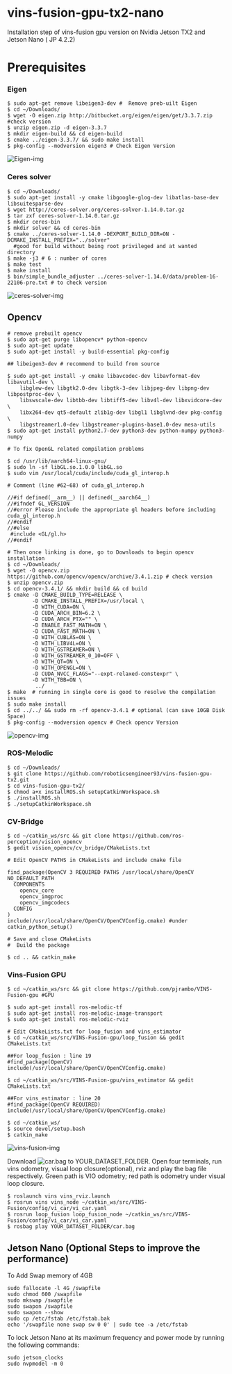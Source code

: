 # vins-fusion-gpu-tx2-nano
Installation step of vins-fusion gpu version on Nvidia Jetson TX2 and Jetson Nano ( JP 4.2.2)
# Prerequisites


### Eigen 
```
$ sudo apt-get remove libeigen3-dev #  Remove preb-uilt Eigen
$ cd ~/Downloads/
$ wget -O eigen.zip http://bitbucket.org/eigen/eigen/get/3.3.7.zip #check version
$ unzip eigen.zip -d eigen-3.3.7
$ mkdir eigen-build && cd eigen-build
$ cmake ../eigen-3.3.7/ && sudo make install
$ pkg-config --modversion eigen3 # Check Eigen Version
```
![Eigen-img](./img/md1.png)

### Ceres solver 
```
$ cd ~/Downloads/
$ sudo apt-get install -y cmake libgoogle-glog-dev libatlas-base-dev libsuitesparse-dev
$ wget http://ceres-solver.org/ceres-solver-1.14.0.tar.gz
$ tar zxf ceres-solver-1.14.0.tar.gz
$ mkdir ceres-bin
$ mkdir solver && cd ceres-bin
$ cmake ../ceres-solver-1.14.0 -DEXPORT_BUILD_DIR=ON -DCMAKE_INSTALL_PREFIX="../solver" 
  #good for build without being root privileged and at wanted directory
$ make -j3 # 6 : number of cores
$ make test
$ make install
$ bin/simple_bundle_adjuster ../ceres-solver-1.14.0/data/problem-16-22106-pre.txt # to check version
```
![ceres-solver-img](./img/md2.png)

## Opencv
```
# remove prebuilt opencv
$ sudo apt-get purge libopencv* python-opencv 
$ sudo apt-get update
$ sudo apt-get install -y build-essential pkg-config

## libeigen3-dev # recommend to build from source

$ sudo apt-get install -y cmake libavcodec-dev libavformat-dev libavutil-dev \
    libglew-dev libgtk2.0-dev libgtk-3-dev libjpeg-dev libpng-dev libpostproc-dev \
    libswscale-dev libtbb-dev libtiff5-dev libv4l-dev libxvidcore-dev \
    libx264-dev qt5-default zlib1g-dev libgl1 libglvnd-dev pkg-config \
    libgstreamer1.0-dev libgstreamer-plugins-base1.0-dev mesa-utils     
$ sudo apt-get install python2.7-dev python3-dev python-numpy python3-numpy
```

```
# To fix OpenGL related compilation problems 

$ cd /usr/lib/aarch64-linux-gnu/
$ sudo ln -sf libGL.so.1.0.0 libGL.so
$ sudo vim /usr/local/cuda/include/cuda_gl_interop.h

# Comment (line #62~68) of cuda_gl_interop.h 

//#if defined(__arm__) || defined(__aarch64__)
//#ifndef GL_VERSION
//#error Please include the appropriate gl headers before including cuda_gl_interop.h
//#endif
//#else
 #include <GL/gl.h>
//#endif
```

```
# Then once linking is done, go to Downloads to begin opencv installation
$ cd ~/Downloads/
$ wget -O opencv.zip https://github.com/opencv/opencv/archive/3.4.1.zip # check version
$ unzip opencv.zip
$ cd opencv-3.4.1/ && mkdir build && cd build
$ cmake -D CMAKE_BUILD_TYPE=RELEASE \
        -D CMAKE_INSTALL_PREFIX=/usr/local \
        -D WITH_CUDA=ON \
        -D CUDA_ARCH_BIN=6.2 \
        -D CUDA_ARCH_PTX="" \
        -D ENABLE_FAST_MATH=ON \
        -D CUDA_FAST_MATH=ON \
        -D WITH_CUBLAS=ON \
        -D WITH_LIBV4L=ON \
        -D WITH_GSTREAMER=ON \
        -D WITH_GSTREAMER_0_10=OFF \
        -D WITH_QT=ON \
        -D WITH_OPENGL=ON \
        -D CUDA_NVCC_FLAGS="--expt-relaxed-constexpr" \
        -D WITH_TBB=ON \
         ../
$ make  # running in single core is good to resolve the compilation issues         
$ sudo make install
$ cd ../../ && sudo rm -rf opencv-3.4.1 # optional (can save 10GB Disk Space)
$ pkg-config --modversion opencv # Check opencv Version
```
![opencv-img](./img/md3.png)

### ROS-Melodic
```
$ cd ~/Downloads/
$ git clone https://github.com/roboticsengineer93/vins-fusion-gpu-tx2.git
$ cd vins-fusion-gpu-tx2/
$ chmod a+x installROS.sh setupCatkinWorkspace.sh
$ ./installROS.sh 
$ ./setupCatkinWorkspace.sh
```

###   CV-Bridge 
```
$ cd ~/catkin_ws/src && git clone https://github.com/ros-perception/vision_opencv
$ gedit vision_opencv/cv_bridge/CMakeLists.txt

# Edit OpenCV PATHS in CMakeLists and include cmake file

find_package(OpenCV 3 REQUIRED PATHS /usr/local/share/OpenCV NO_DEFAULT_PATH
  COMPONENTS
    opencv_core
    opencv_imgproc
    opencv_imgcodecs
  CONFIG
)
include(/usr/local/share/OpenCV/OpenCVConfig.cmake) #under catkin_python_setup()

# Save and close CMakeLists
#  Build the package

$ cd .. && catkin_make
```
### Vins-Fusion GPU
```
$ cd ~/catkin_ws/src && git clone https://github.com/pjrambo/VINS-Fusion-gpu #GPU

$ sudo apt-get install ros-melodic-tf
$ sudo apt-get install ros-melodic-image-transport
$ sudo apt-get install ros-melodic-rviz

# Edit CMakeLists.txt for loop_fusion and vins_estimator
$ cd ~/catkin_ws/src/VINS-Fusion-gpu/loop_fusion && gedit CMakeLists.txt

##For loop_fusion : line 19
#find_package(OpenCV)
include(/usr/local/share/OpenCV/OpenCVConfig.cmake)

$ cd ~/catkin_ws/src/VINS-Fusion-gpu/vins_estimator && gedit CMakeLists.txt

##For vins_estimator : line 20
#find_package(OpenCV REQUIRED)
include(/usr/local/share/OpenCV/OpenCVConfig.cmake)

$ cd ~/catkin_ws/
$ source devel/setup.bash
$ catkin_make
```
![vins-fusion-img](./img/md4.png)

Download ![car.bag](https://drive.google.com/open?id=10t9H1u8pMGDOI6Q2w2uezEq5Ib-Z8tLz) to YOUR_DATASET_FOLDER. Open four terminals, run vins odometry, visual loop closure(optional), rviz and play the bag file respectively. Green path is VIO odometry; red path is odometry under visual loop closure.
```
$ roslaunch vins vins_rviz.launch
$ rosrun vins vins_node ~/catkin_ws/src/VINS-Fusion/config/vi_car/vi_car.yaml 
$ rosrun loop_fusion loop_fusion_node ~/catkin_ws/src/VINS-Fusion/config/vi_car/vi_car.yaml 
$ rosbag play YOUR_DATASET_FOLDER/car.bag
```

## Jetson Nano (Optional Steps to improve the performance)

To Add Swap memory of 4GB
```
sudo fallocate -l 4G /swapfile
sudo chmod 600 /swapfile
sudo mkswap /swapfile
sudo swapon /swapfile
sudo swapon --show
sudo cp /etc/fstab /etc/fstab.bak
echo '/swapfile none swap sw 0 0' | sudo tee -a /etc/fstab 
```

To lock Jetson Nano at its maximum frequency and power mode by running the following commands:

```
sudo jetson_clocks
sudo nvpmodel -m 0 
```



